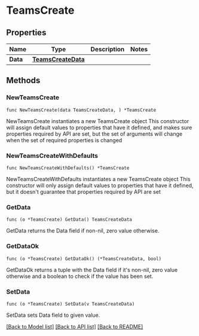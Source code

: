 # TeamsCreate

## Properties

Name | Type | Description | Notes
------------ | ------------- | ------------- | -------------
**Data** | [**TeamsCreateData**](TeamsCreateData.md) |  | 

## Methods

### NewTeamsCreate

`func NewTeamsCreate(data TeamsCreateData, ) *TeamsCreate`

NewTeamsCreate instantiates a new TeamsCreate object
This constructor will assign default values to properties that have it defined,
and makes sure properties required by API are set, but the set of arguments
will change when the set of required properties is changed

### NewTeamsCreateWithDefaults

`func NewTeamsCreateWithDefaults() *TeamsCreate`

NewTeamsCreateWithDefaults instantiates a new TeamsCreate object
This constructor will only assign default values to properties that have it defined,
but it doesn't guarantee that properties required by API are set

### GetData

`func (o *TeamsCreate) GetData() TeamsCreateData`

GetData returns the Data field if non-nil, zero value otherwise.

### GetDataOk

`func (o *TeamsCreate) GetDataOk() (*TeamsCreateData, bool)`

GetDataOk returns a tuple with the Data field if it's non-nil, zero value otherwise
and a boolean to check if the value has been set.

### SetData

`func (o *TeamsCreate) SetData(v TeamsCreateData)`

SetData sets Data field to given value.



[[Back to Model list]](../README.md#documentation-for-models) [[Back to API list]](../README.md#documentation-for-api-endpoints) [[Back to README]](../README.md)


